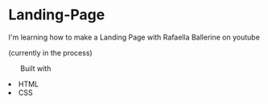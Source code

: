 # Landing-Page
I'm learning how to make a Landing Page with Rafaella Ballerine on youtube

<p>(currently in the process)</p>
<ul>Built with</ul>
<li>HTML</li>
<li>CSS</li>
